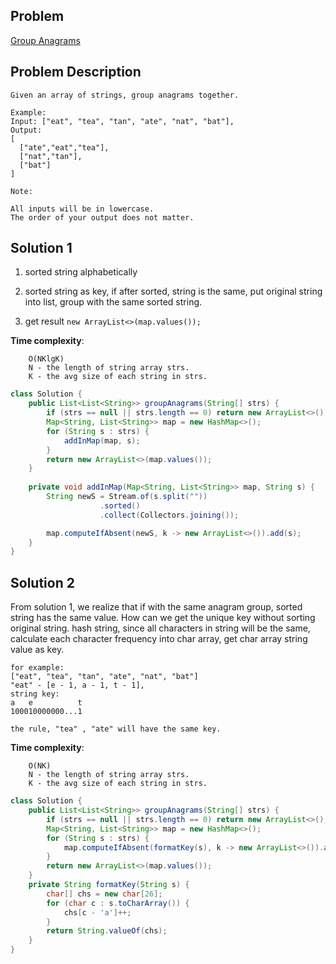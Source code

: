 ## Problem
[Group Anagrams](https://leetcode.com/explore/challenge/card/30-day-leetcoding-challenge/528/week-1/3288/)

## Problem Description
```
Given an array of strings, group anagrams together.

Example:
Input: ["eat", "tea", "tan", "ate", "nat", "bat"],
Output:
[
  ["ate","eat","tea"],
  ["nat","tan"],
  ["bat"]
]

Note:

All inputs will be in lowercase.
The order of your output does not matter.
```

## Solution 1

1. sorted string alphabetically

2. sorted string as key, if after sorted, string is the same, put original string into list, group with the same sorted string. 

3. get result `new ArrayList<>(map.values());`

**Time complexity**: 
```
    O(NKlgK)
    N - the length of string array strs.
    K - the avg size of each string in strs. 
```

```java
class Solution {
    public List<List<String>> groupAnagrams(String[] strs) {
        if (strs == null || strs.length == 0) return new ArrayList<>();
        Map<String, List<String>> map = new HashMap<>();
        for (String s : strs) {
            addInMap(map, s);
        }
        return new ArrayList<>(map.values());
    }
    
    private void addInMap(Map<String, List<String>> map, String s) {
        String newS = Stream.of(s.split(""))
					.sorted()
					.collect(Collectors.joining());

        map.computeIfAbsent(newS, k -> new ArrayList<>()).add(s);
    }
}

```

## Solution 2

From solution 1, we realize that if with the same anagram group, sorted string has the same value. 
How can we get the unique key without sorting original string. 
hash string, since all characters in string will be the same, calculate each character frequency into char array, 
get char array string value as key. 

```
for example:
["eat", "tea", "tan", "ate", "nat", "bat"]
"eat" - [e - 1, a - 1, t - 1], 
string key: 
a   e          t
100010000000...1

the rule, "tea" , "ate" will have the same key.
```

**Time complexity**: 
```
    O(NK)
    N - the length of string array strs.
    K - the avg size of each string in strs. 
```

```java
class Solution {
    public List<List<String>> groupAnagrams(String[] strs) {
        if (strs == null || strs.length == 0) return new ArrayList<>();
        Map<String, List<String>> map = new HashMap<>();
        for (String s : strs) {
            map.computeIfAbsent(formatKey(s), k -> new ArrayList<>()).add(s);
        }
        return new ArrayList<>(map.values());
    }
    private String formatKey(String s) {
        char[] chs = new char[26];
        for (char c : s.toCharArray()) {
            chs[c - 'a']++;
        }
        return String.valueOf(chs);
    }
}
```
